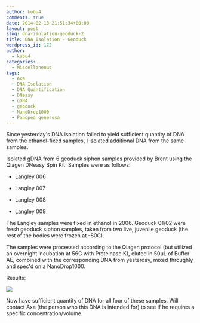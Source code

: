 ```yaml
---
author: kubu4
comments: true
date: 2014-02-13 21:51:34+00:00
layout: post
slug: dna-isolation-geoduck-2
title: DNA Isolation - Geoduck
wordpress_id: 172
author:
  - kubu4
categories:
  - Miscellaneous
tags:
  - Axa
  - DNA Isolation
  - DNA Quantification
  - DNeasy
  - gDNA
  - geoduck
  - NanoDrop1000
  - Panopea generosa
---
```


Since yesterday's DNA isolation failed to yield sufficient quantity of DNA from the ethanol-fixed samples, I isolated additional DNA from the same samples.

Isolated gDNA from 6 geoduck siphon samples provided by Brent using the Qiagen DNeasy Spin Kit. Samples were as follows:




    
  * Langley 006

    
  * Langley 007

    
  * Langley 008

    
  * Langley 009



The Langley samples were fixed in ethanol in 2006. Geoduck 01/02 were fresh geoduck siphon samples, taken from two live, juvenile geoduck (the rest of the bodies were frozen at -80C).

The samples were processed according to the Qiagen protocol (but utilized an overnight incubation at 56C with Proteinase K), eluted in 50uL of Buffer AE, combined with the corresponding DNA from yesterday, mixed throughly and spec'd on a NanoDrop1000.

Results:

![](http://eagle.fish.washington.edu/Arabidopsis/20140213%20-%20Geoduck%20gDNA-01.JPG)

Now have sufficient quantity of DNA for all four of these samples. Will contact Axa (the person who this DNA is intended for) to see if he requires a specific concentration/volume.
